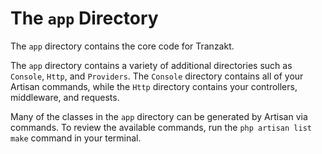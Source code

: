 # The `app` Directory
The `app` directory contains the core code for Tranzakt.

The `app` directory contains a variety of additional directories
such as `Console`, `Http`, and `Providers`.
The `Console` directory contains all of your Artisan commands,
while the `Http` directory contains your controllers, middleware, and requests.

Many of the classes in the `app` directory can be generated by Artisan via commands.
To review the available commands, run the `php artisan list make` command in your terminal.